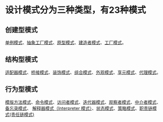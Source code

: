 
# 设计模式分为三种类型，有23种模式

## 创建型模式

[单例模式](.\3.1、单例模式.md)、[抽象工厂模式](.\3.5、抽象工厂.md)、[原型模式](.\3.4、Prototype原型模式.md)、[建造者模式](.\3.3、Builder建造者.md)、[工厂模式](.\3.2、工厂模式.md)。

## 结构型模式

[适配器模式]()、[桥接模式](.\4.5、Bridger桥接模式.md)、[装饰模式](.\4.2、Decorator修饰器.md)、[组合模式](.\4.3、Composite组合模式.md)、[外观模式](.\4.1、Facade(门面)外观模式.md)、[享元模式](.\4.4、Flyweight享元模式.md)、[代理模式]()。

## 行为型模式

[模版方法模式](.\5.8、TemplateMethod模板方法.md)、[命令模式](.\5.6、Commend命令模式.md)、[访问者模式](.\5.5、Visitor访问者.md)、[迭代器模式](.\5.5、Iterator迭代器.md)、[观察者模式](.\5.4、Observer观察者.md)、[中介者模式](.\5.3、Mediator中介者模式.md)、[备忘录模式](.\5.7、Memento备忘录模式.md)、 [解释器模式（Interpreter 模式）](.\5.10、Interpret解释器.md)、[状态模式](.\5.9、State状态模式.md)、[策略模式](.\5.1、Strategy策略模式.md)、[职责链模式(责任链模式)](.\5.2、Chain-of-responsibility责任链模式.md)
